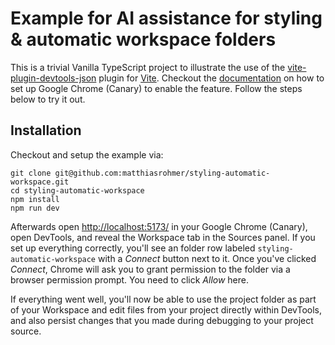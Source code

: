 # Example for AI assistance for styling & automatic workspace folders

This is a trivial Vanilla TypeScript project to illustrate the use of the
[vite-plugin-devtools-json](npmjs.com/package/vite-plugin-devtools-json)
plugin for [Vite](http://vite.dev). Checkout the [documentation] on how to
set up Google Chrome (Canary) to enable the feature. Follow the steps below
to try it out.

## Installation

Checkout and setup the example via:

```
git clone git@github.com:matthiasrohmer/styling-automatic-workspace.git
cd styling-automatic-workspace
npm install
npm run dev
```

Afterwards open [http://localhost:5173/](http://localhost:5173/) in your Google
Chrome (Canary), open DevTools, and reveal the Workspace tab in the Sources
panel. If you set up everything correctly, you'll see an folder row labeled
`styling-automatic-workspace` with a _Connect_ button next to it. Once
you've clicked _Connect_, Chrome will ask you to grant permission to the folder
via a browser permission prompt. You need to click _Allow_ here.

If everything went well, you'll now be able to use the project folder as part of
your Workspace and edit files from your project directly within DevTools, and
also persist changes that you made during debugging to your project source.

[documentation]: http://goo.gle/devtools-automatic-workspace-folders
